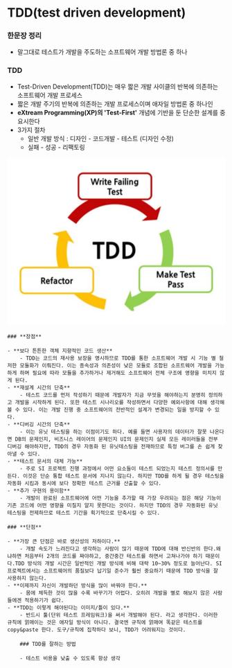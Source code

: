 # TDD(test driven development)

### 한문장 정리

- 말그대로 테스트가 개발을 주도하는 소프트웨어 개발 방법론 중 하나

### TDD

- Test-Driven Development(TDD)는 매우 짧은 개발 사이클의 반복에 의존하는 소프트웨어 개발 프로세스
- 짧은 개발 주기의 반복에 의존하는 개발 프로세스이며 애자일 방법론 중 하나인
- **eXtream Programming(XP)의 'Test-First'** 개념에 기반을 둔 단순한 설계를 중요시한다
- 3가지 절차
    - 일반 개발 방식 : 디자인 - 코드개발 - 테스트 (디자인 수정)
    - 실패 - 성공 - 리팩토링

![image_1](./TDD(test_driven_development)/1.png)

    ### **장점**

    - **보다 튼튼한 객체 지향적인 코드 생산**
        - TDD는 코드의 재사용 보장을 명시하므로 TDD를 통한 소프트웨어 개발 시 기능 별 철저한 모듈화가 이뤄진다. 이는 종속성과 의존성이 낮은 모듈로 조합된 소프트웨어 개발을 가능하게 하며 필요에 따라 모듈을 추가하거나 제거해도 소프트웨어 전체 구조에 영향을 미치지 않게 된다.
    - **재설계 시간의 단축**
        - 테스트 코드를 먼저 작성하기 때문에 개발자가 지금 무엇을 해야하는지 분명히 정의하고 개발을 시작하게 된다. 또한 테스트 시나리오를 작성하면서 다양한 예외사항에 대해 생각해볼 수 있다. 이는 개발 진행 중 소프트웨어의 전반적인 설계가 변경되는 일을 방지할 수 있다.
    - **디버깅 시간의 단축**
        - 이는 유닛 테스팅을 하는 이점이기도 하다. 예를 들면 사용자의 데이터가 잘못 나온다면 DB의 문제인지, 비즈니스 레이어의 문제인지 UI의 문제인지 실제 모든 레이러들을 전부 디버깅 해야하지만, TDD의 경우 자동화 된 유닛테스팅을 전재하므로 특정 버그를 손 쉽게 찾아낼 수 있다.
    - **테스트 문서의 대체 가능**
        - 주로 SI 프로젝트 진행 과정에서 어떤 요소들이 테스트 되었는지 테스트 정의서를 만든다. 이것은 단순 통합 테스트 문서에 지나지 않는다. 하지만 TDD를 하게 될 경우 테스팅을 자동화 시킴과 동시에 보다 정확한 테스트 근거를 산출할 수 있다.
    - **추가 구현의 용이함**
        - 개발이 완료된 소프트웨어에 어떤 기능을 추가할 때 가장 우려되는 점은 해당 기능이 기존 코드에 어떤 영향을 미칠지 알지 못한다는 것이다. 하지만 TDD의 경우 자동화된 유닛 테스팅을 전제하므로 테스트 기간을 획기적으로 단축시킬 수 있다.

    ### **단점**

    - **가장 큰 단점은 바로 생산성의 저하이다.**
        - 개발 속도가 느려진다고 생각하는 사람이 많기 때문에 TDD에 대해 반신반의 한다.왜냐하면 처음부터 2개의 코드를 짜야하고, 중간중간 테스트를 하면서 고쳐나가야 하기 때문이다.TDD 방식의 개발 시간은 일반적인 개발 방식에 비해 대략 10~30% 정도로 늘어난다. SI 프로젝트에서는 소프트웨어의 품질보다 납기일 준수가 훨씬 중요하기 때문에 TDD 방식을 잘 사용하지 않는다.
    - **이제까지 자신이 개발하던 방식을 많이 바꿔야 한다.**
        - 몸에 체득한 것이 많을 수록 바꾸기가 어렵다. 오히려 개발을 별로 해보지 않은 사람들에겐 적용하기가 쉽다.
    - **TDD는 이렇게 해야된다는 이미지/틀이 있다.**
        - 반드시 툴(단위 테스트 프레임워크)을 써서 개발해야 된다. 라고 생각한다. 이러한 규칙에 얽매이는 것은 애자일 방식이 아니다. 결국엔 규칙에 얽매여 똑같은 테스트를 copy&paste 한다. 도구/규칙에 집착하다 보니, TDD가 어려워지는 것이다.

        ### TDD를 잘하는 방법

        - 테스트 비용을 낮출 수 있도록 항상 생각